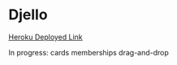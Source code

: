 # Djello

[Heroku Deployed Link](https://strychemi-djello.herokuapp.com/)

In progress:
cards
memberships
drag-and-drop
